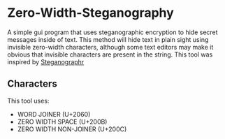 # Zero-Width-Steganography
A simple gui program that uses steganographic encryption to hide secret messages inside of text.
This method will hide text in plain sight using invisible zero-width characters, although some text editors may make it obvious that invisible characters are present in the string.
This tool was inspired by [Steganographr](https://github.com/neatnik/steganographr)

## Characters
This tool uses:
- WORD JOINER (U+2060)
- ZERO WIDTH SPACE (U+200B)
- ZERO WIDTH NON-JOINER (U+200C)
